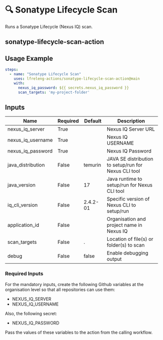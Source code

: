 <!--
SPDX-License-Identifier: Apache-2.0
SPDX-FileCopyrightText: 2025 The Linux Foundation
-->

# 🔍 Sonatype Lifecycle Scan

Runs a Sonatype Lifecycle (Nexus IQ) scan.

## sonatype-lifecycle-scan-action

## Usage Example

<!-- markdownlint-disable MD046 -->

```yaml
steps:
  - name: "Sonatype Lifecycle Scan"
    uses: lfreleng-actions/sonatype-lifecycle-scan-action@main
    with:
      nexus_iq_password: ${{ secrets.nexus_iq_password }}
      scan_targets: 'my-project-folder'
```

<!-- markdownlint-enable MD046 -->

## Inputs

<!-- markdownlint-disable MD013 -->

| Name              | Required | Default  | Description                                          |
| ----------------- | -------- | -------- | ---------------------------------------------------- |
| nexus_iq_server   | True     |          | Nexus IQ Server URL                                  |
| nexus_iq_username | True     |          | Nexus IQ USERNAME                                    |
| nexus_iq_password | True     |          | Nexus IQ Password                                    |
| java_distribution | False    | temurin  | JAVA SE distribution to setup/run for Nexus CLI tool |
| java_version      | False    | 17       | Java runtime to setup/run for Nexus CLI tool         |
| iq_cli_version    | False    | 2.4.2-01 | Specific version of Nexus CLI to setup/run           |
| application_id    | False    |          | Organisation and project name in Nexus IQ            |
| scan_targets      | False    | .        | Location of file(s) or folder(s) to scan             |
| debug             | False    | false    | Enable debugging output                              |

<!-- markdownlint-enable MD013 -->

### Required Inputs

For the mandatory inputs, create the following Github variables at the
organisation level so that all repositories can use them:

- NEXUS_IQ_SERVER
- NEXUS_IQ_USERNAME

Also, the following secret:

- NEXUS_IQ_PASSWORD

Pass the values of these variables to the action from the calling workflow.
